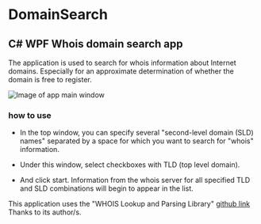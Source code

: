 # DomainSearch
## C# WPF Whois domain search app

The application is used to search for whois information about Internet domains. Especially for an approximate determination of whether the domain is free to register.

![Image of app main window](https://github.com/Dave4626/DomainSearch/blob/main/app.jpg?raw=true "DomainSearch app main window")

### how to use
- In the top window, you can specify several "second-level domain (SLD) names" separated by a space for which you want to search for "whois" information.

- Under this window, select checkboxes with TLD (top level domain).

- And click start. Information from the whois server for all specified TLD and SLD combinations will begin to appear in the list.

This application uses the "WHOIS Lookup and Parsing Library" [github link](https://github.com/flipbit/whois) Thanks to its author/s.
